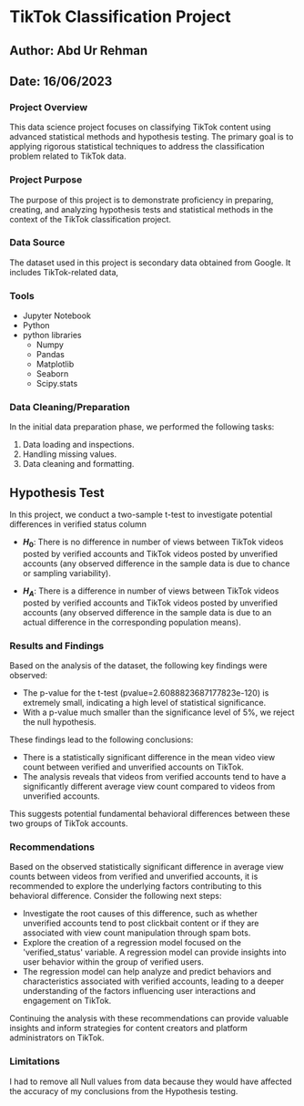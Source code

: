 # TikTok Classification Project

## Author: Abd Ur Rehman
## Date: 16/06/2023

### Project Overview

This data science project focuses on classifying TikTok content using advanced statistical methods and hypothesis testing. The primary goal is to applying rigorous statistical techniques to address the classification problem related to TikTok data.

### Project Purpose

The purpose of this project is to demonstrate proficiency in preparing, creating, and analyzing hypothesis tests and statistical methods in the context of the TikTok classification project.

### Data Source

The dataset used in this project is secondary data obtained from Google. It includes TikTok-related data,

### Tools

- Jupyter Notebook
- Python
- python libraries
  - Numpy
  - Pandas
  - Matplotlib
  - Seaborn
  - Scipy.stats

### Data Cleaning/Preparation

In the initial data preparation phase, we performed the following tasks:
1. Data loading and inspections.
2. Handling missing values.
3. Data cleaning and formatting.

## Hypothesis Test

In this project, we conduct a two-sample t-test to investigate potential differences in verified status column

- **$H_0$**: There is no difference in number of views between TikTok videos posted by verified accounts and TikTok videos posted by unverified accounts (any observed difference in the sample data is due to chance or sampling variability).

- **$H_A$**: There is a difference in number of views between TikTok videos posted by verified accounts and TikTok videos posted by unverified accounts (any observed difference in the sample data is due to an actual difference in the corresponding population means).

### Results and Findings

Based on the analysis of the dataset, the following key findings were observed:

- The p-value for the t-test (pvalue=2.6088823687177823e-120) is extremely small, indicating a high level of statistical significance.
- With a p-value much smaller than the significance level of 5%, we reject the null hypothesis.

These findings lead to the following conclusions:

- There is a statistically significant difference in the mean video view count between verified and unverified accounts on TikTok.
- The analysis reveals that videos from verified accounts tend to have a significantly different average view count compared to videos from unverified accounts.

This suggests potential fundamental behavioral differences between these two groups of TikTok accounts.

### Recommendations

Based on the observed statistically significant difference in average view counts between videos from verified and unverified accounts, it is recommended to explore the underlying factors contributing to this behavioral difference. Consider the following next steps:

- Investigate the root causes of this difference, such as whether unverified accounts tend to post clickbait content or if they are associated with view count manipulation through spam bots.
- Explore the creation of a regression model focused on the 'verified_status' variable. A regression model can provide insights into user behavior within the group of verified users.
- The regression model can help analyze and predict behaviors and characteristics associated with verified accounts, leading to a deeper understanding of the factors influencing user interactions and engagement on TikTok.

Continuing the analysis with these recommendations can provide valuable insights and inform strategies for content creators and platform administrators on TikTok.

### Limitations

I had to remove all Null values from data because they would have affected the accuracy of my conclusions from the Hypothesis testing.

